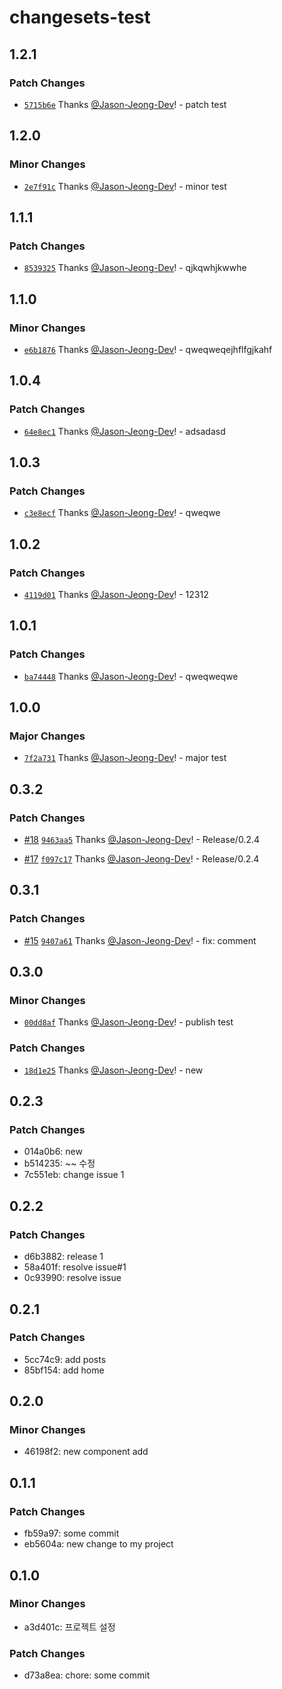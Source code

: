 # changesets-test

## 1.2.1

### Patch Changes

- [`5715b6e`](https://github.com/Jason-Jeong-Dev/changesets-test/commit/5715b6e59fa0b68f6fa39b7921997e735378bc56) Thanks [@Jason-Jeong-Dev](https://github.com/Jason-Jeong-Dev)! - patch test

## 1.2.0

### Minor Changes

- [`2e7f91c`](https://github.com/Jason-Jeong-Dev/changesets-test/commit/2e7f91c9684d727d30d4db8b1b8fb7621bf2b86e) Thanks [@Jason-Jeong-Dev](https://github.com/Jason-Jeong-Dev)! - minor test

## 1.1.1

### Patch Changes

- [`8539325`](https://github.com/Jason-Jeong-Dev/changesets-test/commit/85393251e6c1acae008e32dc03fdf216562edfc2) Thanks [@Jason-Jeong-Dev](https://github.com/Jason-Jeong-Dev)! - qjkqwhjkwwhe

## 1.1.0

### Minor Changes

- [`e6b1876`](https://github.com/Jason-Jeong-Dev/changesets-test/commit/e6b1876c0cf1761a1bb20bc6179c6da149da61fb) Thanks [@Jason-Jeong-Dev](https://github.com/Jason-Jeong-Dev)! - qweqweqejhflfgjkahf

## 1.0.4

### Patch Changes

- [`64e8ec1`](https://github.com/Jason-Jeong-Dev/changesets-test/commit/64e8ec1c814dda75cc61ee130da06a3d54d343a2) Thanks [@Jason-Jeong-Dev](https://github.com/Jason-Jeong-Dev)! - adsadasd

## 1.0.3

### Patch Changes

- [`c3e8ecf`](https://github.com/Jason-Jeong-Dev/changesets-test/commit/c3e8ecf5678959e3bcc1ee5b9d360f327dd3f056) Thanks [@Jason-Jeong-Dev](https://github.com/Jason-Jeong-Dev)! - qweqwe

## 1.0.2

### Patch Changes

- [`4119d01`](https://github.com/Jason-Jeong-Dev/changesets-test/commit/4119d013152638cb71855d31a57326796b78eef7) Thanks [@Jason-Jeong-Dev](https://github.com/Jason-Jeong-Dev)! - 12312

## 1.0.1

### Patch Changes

- [`ba74448`](https://github.com/Jason-Jeong-Dev/changesets-test/commit/ba744484c490c4abff9e3106c4cbb932fda9dc49) Thanks [@Jason-Jeong-Dev](https://github.com/Jason-Jeong-Dev)! - qweqweqwe

## 1.0.0

### Major Changes

- [`7f2a731`](https://github.com/Jason-Jeong-Dev/changesets-test/commit/7f2a73145557816256e60573f6c32af3b8f20b6d) Thanks [@Jason-Jeong-Dev](https://github.com/Jason-Jeong-Dev)! - major test

## 0.3.2

### Patch Changes

- [#18](https://github.com/Jason-Jeong-Dev/changesets-test/pull/18) [`9463aa5`](https://github.com/Jason-Jeong-Dev/changesets-test/commit/9463aa523e638335fc957f4018d3a709aeb524bb) Thanks [@Jason-Jeong-Dev](https://github.com/Jason-Jeong-Dev)! - Release/0.2.4

- [#17](https://github.com/Jason-Jeong-Dev/changesets-test/pull/17) [`f097c17`](https://github.com/Jason-Jeong-Dev/changesets-test/commit/f097c175f5911f688d4ef63494ef2651db8f37cd) Thanks [@Jason-Jeong-Dev](https://github.com/Jason-Jeong-Dev)! - Release/0.2.4

## 0.3.1

### Patch Changes

- [#15](https://github.com/Jason-Jeong-Dev/changesets-test/pull/15) [`9407a61`](https://github.com/Jason-Jeong-Dev/changesets-test/commit/9407a61521f62728c013d160f04a26a518ed74a2) Thanks [@Jason-Jeong-Dev](https://github.com/Jason-Jeong-Dev)! - fix: comment

## 0.3.0

### Minor Changes

- [`00dd8af`](https://github.com/Jason-Jeong-Dev/changesets-test/commit/00dd8af03d11cd00308e34b3af7062e2fc4ab061) Thanks [@Jason-Jeong-Dev](https://github.com/Jason-Jeong-Dev)! - publish test

### Patch Changes

- [`18d1e25`](https://github.com/Jason-Jeong-Dev/changesets-test/commit/18d1e2568fdd62543a291e2c05f3f1883ce2a023) Thanks [@Jason-Jeong-Dev](https://github.com/Jason-Jeong-Dev)! - new

## 0.2.3

### Patch Changes

- 014a0b6: new
- b514235: ~~ 수정
- 7c551eb: change issue 1

## 0.2.2

### Patch Changes

- d6b3882: release 1
- 58a401f: resolve issue#1
- 0c93990: resolve issue

## 0.2.1

### Patch Changes

- 5cc74c9: add posts
- 85bf154: add home

## 0.2.0

### Minor Changes

- 46198f2: new component add

## 0.1.1

### Patch Changes

- fb59a97: some commit
- eb5604a: new change to my project

## 0.1.0

### Minor Changes

- a3d401c: 프로젝트 설정

### Patch Changes

- d73a8ea: chore: some commit
